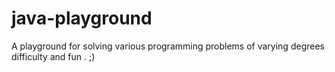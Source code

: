 # java-playground
A playground for solving various programming problems of varying degrees difficulty and fun . ;)
